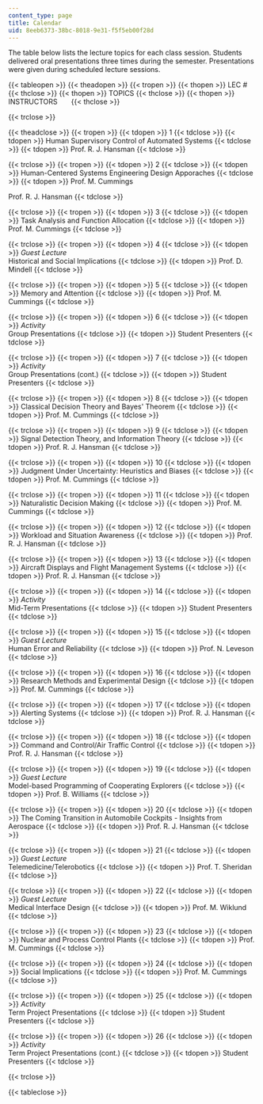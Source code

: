 ```yaml
---
content_type: page
title: Calendar
uid: 8eeb6373-38bc-8018-9e31-f5f5eb00f28d
---
```


The table below lists the lecture topics for each class session. Students delivered oral presentations three times during the semester. Presentations were given during scheduled lecture sessions.

{{< tableopen >}}
{{< theadopen >}}
{{< tropen >}}
{{< thopen >}}
LEC #
{{< thclose >}}
{{< thopen >}}
TOPICS
{{< thclose >}}
{{< thopen >}}
INSTRUCTORS      
{{< thclose >}}

{{< trclose >}}

{{< theadclose >}}
{{< tropen >}}
{{< tdopen >}}
1
{{< tdclose >}}
{{< tdopen >}}
Human Supervisory Control of Automated Systems
{{< tdclose >}}
{{< tdopen >}}
Prof. R. J. Hansman
{{< tdclose >}}

{{< trclose >}}
{{< tropen >}}
{{< tdopen >}}
2
{{< tdclose >}}
{{< tdopen >}}
Human-Centered Systems Engineering Design Apporaches
{{< tdclose >}}
{{< tdopen >}}
Prof. M. Cummings  
  
Prof. R. J. Hansman
{{< tdclose >}}

{{< trclose >}}
{{< tropen >}}
{{< tdopen >}}
3
{{< tdclose >}}
{{< tdopen >}}
Task Analysis and Function Allocation
{{< tdclose >}}
{{< tdopen >}}
Prof. M. Cummings
{{< tdclose >}}

{{< trclose >}}
{{< tropen >}}
{{< tdopen >}}
4
{{< tdclose >}}
{{< tdopen >}}
_Guest Lecture_  
Historical and Social Implications
{{< tdclose >}}
{{< tdopen >}}
Prof. D. Mindell
{{< tdclose >}}

{{< trclose >}}
{{< tropen >}}
{{< tdopen >}}
5
{{< tdclose >}}
{{< tdopen >}}
Memory and Attention
{{< tdclose >}}
{{< tdopen >}}
Prof. M. Cummings
{{< tdclose >}}

{{< trclose >}}
{{< tropen >}}
{{< tdopen >}}
6
{{< tdclose >}}
{{< tdopen >}}
_Activity_  
Group Presentations
{{< tdclose >}}
{{< tdopen >}}
Student Presenters
{{< tdclose >}}

{{< trclose >}}
{{< tropen >}}
{{< tdopen >}}
7
{{< tdclose >}}
{{< tdopen >}}
_Activity_  
Group Presentations (cont.)
{{< tdclose >}}
{{< tdopen >}}
Student Presenters
{{< tdclose >}}

{{< trclose >}}
{{< tropen >}}
{{< tdopen >}}
8
{{< tdclose >}}
{{< tdopen >}}
Classical Decision Theory and Bayes' Theorem
{{< tdclose >}}
{{< tdopen >}}
Prof. M. Cummings
{{< tdclose >}}

{{< trclose >}}
{{< tropen >}}
{{< tdopen >}}
9
{{< tdclose >}}
{{< tdopen >}}
Signal Detection Theory, and Information Theory
{{< tdclose >}}
{{< tdopen >}}
Prof. R. J. Hansman
{{< tdclose >}}

{{< trclose >}}
{{< tropen >}}
{{< tdopen >}}
10
{{< tdclose >}}
{{< tdopen >}}
Judgment Under Uncertainty: Heuristics and Biases
{{< tdclose >}}
{{< tdopen >}}
Prof. M. Cummings
{{< tdclose >}}

{{< trclose >}}
{{< tropen >}}
{{< tdopen >}}
11
{{< tdclose >}}
{{< tdopen >}}
Naturalistic Decision Making
{{< tdclose >}}
{{< tdopen >}}
Prof. M. Cummings
{{< tdclose >}}

{{< trclose >}}
{{< tropen >}}
{{< tdopen >}}
12
{{< tdclose >}}
{{< tdopen >}}
Workload and Situation Awareness
{{< tdclose >}}
{{< tdopen >}}
Prof. R. J. Hansman
{{< tdclose >}}

{{< trclose >}}
{{< tropen >}}
{{< tdopen >}}
13
{{< tdclose >}}
{{< tdopen >}}
Aircraft Displays and Flight Management Systems
{{< tdclose >}}
{{< tdopen >}}
Prof. R. J. Hansman
{{< tdclose >}}

{{< trclose >}}
{{< tropen >}}
{{< tdopen >}}
14
{{< tdclose >}}
{{< tdopen >}}
_Activity_  
Mid-Term Presentations
{{< tdclose >}}
{{< tdopen >}}
Student Presenters
{{< tdclose >}}

{{< trclose >}}
{{< tropen >}}
{{< tdopen >}}
15
{{< tdclose >}}
{{< tdopen >}}
_Guest Lecture_  
Human Error and Reliability
{{< tdclose >}}
{{< tdopen >}}
Prof. N. Leveson
{{< tdclose >}}

{{< trclose >}}
{{< tropen >}}
{{< tdopen >}}
16
{{< tdclose >}}
{{< tdopen >}}
Research Methods and Experimental Design
{{< tdclose >}}
{{< tdopen >}}
Prof. M. Cummings
{{< tdclose >}}

{{< trclose >}}
{{< tropen >}}
{{< tdopen >}}
17
{{< tdclose >}}
{{< tdopen >}}
Alerting Systems
{{< tdclose >}}
{{< tdopen >}}
Prof. R. J. Hansman
{{< tdclose >}}

{{< trclose >}}
{{< tropen >}}
{{< tdopen >}}
18
{{< tdclose >}}
{{< tdopen >}}
Command and Control/Air Traffic Control
{{< tdclose >}}
{{< tdopen >}}
Prof. R. J. Hansman
{{< tdclose >}}

{{< trclose >}}
{{< tropen >}}
{{< tdopen >}}
19
{{< tdclose >}}
{{< tdopen >}}
_Guest Lecture_  
Model-based Programming of Cooperating Explorers
{{< tdclose >}}
{{< tdopen >}}
Prof. B. Williams
{{< tdclose >}}

{{< trclose >}}
{{< tropen >}}
{{< tdopen >}}
20
{{< tdclose >}}
{{< tdopen >}}
The Coming Transition in Automobile Cockpits - Insights from Aerospace
{{< tdclose >}}
{{< tdopen >}}
Prof. R. J. Hansman
{{< tdclose >}}

{{< trclose >}}
{{< tropen >}}
{{< tdopen >}}
21
{{< tdclose >}}
{{< tdopen >}}
_Guest Lecture_  
Telemedicine/Telerobotics
{{< tdclose >}}
{{< tdopen >}}
Prof. T. Sheridan
{{< tdclose >}}

{{< trclose >}}
{{< tropen >}}
{{< tdopen >}}
22
{{< tdclose >}}
{{< tdopen >}}
_Guest Lecture_  
Medical Interface Design
{{< tdclose >}}
{{< tdopen >}}
Prof. M. Wiklund
{{< tdclose >}}

{{< trclose >}}
{{< tropen >}}
{{< tdopen >}}
23
{{< tdclose >}}
{{< tdopen >}}
Nuclear and Process Control Plants
{{< tdclose >}}
{{< tdopen >}}
Prof. M. Cummings
{{< tdclose >}}

{{< trclose >}}
{{< tropen >}}
{{< tdopen >}}
24
{{< tdclose >}}
{{< tdopen >}}
Social Implications
{{< tdclose >}}
{{< tdopen >}}
Prof. M. Cummings
{{< tdclose >}}

{{< trclose >}}
{{< tropen >}}
{{< tdopen >}}
25
{{< tdclose >}}
{{< tdopen >}}
_Activity_  
Term Project Presentations
{{< tdclose >}}
{{< tdopen >}}
Student Presenters
{{< tdclose >}}

{{< trclose >}}
{{< tropen >}}
{{< tdopen >}}
26
{{< tdclose >}}
{{< tdopen >}}
_Activity_  
Term Project Presentations (cont.)
{{< tdclose >}}
{{< tdopen >}}
Student Presenters
{{< tdclose >}}

{{< trclose >}}

{{< tableclose >}}